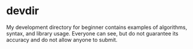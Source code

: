 # devdir
My development directory for beginner contains examples of algorithms, syntax, and library usage.
Everyone can see, but do not guarantee its accuracy and do not allow anyone to submit.
